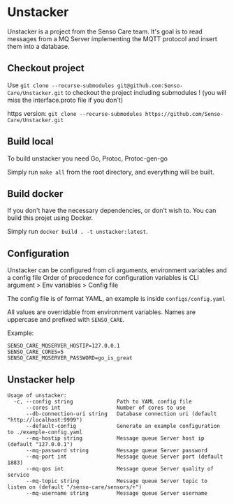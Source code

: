 # Unstacker

Unstacker is a project from the Senso Care team. It's goal is to read messages from a MQ Server implementing the MQTT protocol and insert them into a database.

## Checkout project

Use `git clone --recurse-submodules git@github.com:Senso-Care/Unstacker.git` to checkout the project including submodules ! (you will miss the interface.proto file if you don't)

https version: `git clone --recurse-submodules https://github.com/Senso-Care/Unstacker.git`

## Build local
To build unstacker you need Go, Protoc, Protoc-gen-go

Simply run `make all` from the root directory, and everything will be built.

## Build docker
If you don't have the necessary dependencies, or don't wish to. You can build this projet using Docker.

Simply run `docker build . -t unstacker:latest`.

## Configuration

Unstacker can be configured from cli arguments, environment variables and a config file
Order of precedence for configuration variables is CLI argument > Env variables > Config file

The config file is of format YAML, an example is inside `configs/config.yaml`

All values are overridable from environment variables. Names are uppercase and prefixed with `SENSO_CARE`.

Example:
```
SENSO_CARE_MQSERVER_HOSTIP=127.0.0.1
SENSO_CARE_CORES=5
SENSO_CARE_MQSERVER_PASSWORD=go_is_great
```

## Unstacker help
```
Usage of unstacker:
  -c, --config string              Path to YAML config file
      --cores int                  Number of cores to use
      --db-connection-uri string   Database connection uri (default "http://localhost:9999")
      --default-config             Generate an example configuration to ./example-config.yaml
      --mq-hostip string           Message queue Server host ip (default "127.0.0.1")
      --mq-password string         Message queue Server password
      --mq-port int                Message queue Server port (default 1883)
      --mq-qos int                 Message queue Server quality of service
      --mq-topic string            Message queue Server topic to listen on (default "/senso-care/sensors/+")
      --mq-username string         Message queue Server username
```
